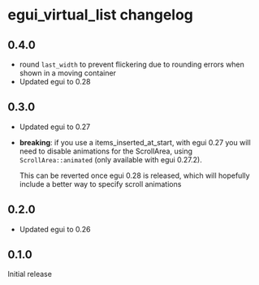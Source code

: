 # egui_virtual_list changelog

## 0.4.0

- round `last_width` to prevent flickering due to rounding errors when shown in a moving container
- Updated egui to 0.28

## 0.3.0

- Updated egui to 0.27
- **breaking**: if you use a items_inserted_at_start, with egui 0.27
  you will need to disable animations for the ScrollArea, using `ScrollArea::animated`
  (only available with egui 0.27.2).

  This can be reverted once egui 0.28 is released, which will hopefully include a better
  way to specify scroll animations

## 0.2.0

- Updated egui to 0.26

## 0.1.0

Initial release